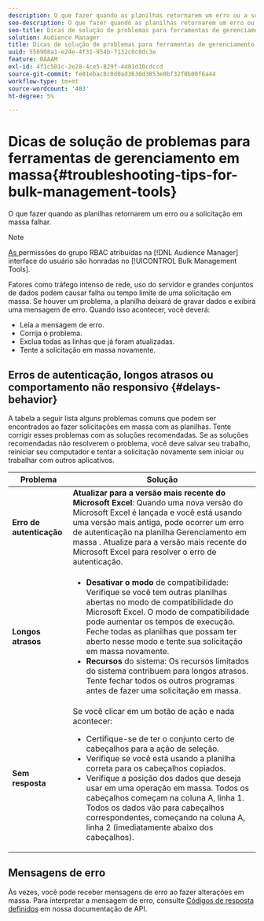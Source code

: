 ```yaml
---
description: O que fazer quando as planilhas retornarem um erro ou a solicitação em massa falhar.
seo-description: O que fazer quando as planilhas retornarem um erro ou a solicitação em massa falhar.
seo-title: Dicas de solução de problemas para ferramentas de gerenciamento em massa
solution: Audience Manager
title: Dicas de solução de problemas para ferramentas de gerenciamento em massa
uuid: 550908a1-e24e-4f31-954b-7132c0c8dc3e
feature: BAAAM
exl-id: 4f1c501c-2e28-4ce5-829f-4d81d10cdccd
source-git-commit: fe01ebac8c0d0ad3630d3853e0bf32f0b00f6a44
workflow-type: tm+mt
source-wordcount: '403'
ht-degree: 5%

---
```


# Dicas de solução de problemas para ferramentas de gerenciamento em massa{#troubleshooting-tips-for-bulk-management-tools}

O que fazer quando as planilhas retornarem um erro ou a solicitação em massa falhar.



<!-- 

<p>r_bulk_troubleshoot.xml </p>

 -->

>[!NOTE]
>
>[As ](../../features/administration/administration-overview.md) permissões do grupo RBAC atribuídas na  [!DNL Audience Manager] interface do usuário são honradas no  [!UICONTROL Bulk Management Tools].

Fatores como tráfego intenso de rede, uso do servidor e grandes conjuntos de dados podem causar falha ou tempo limite de uma solicitação em massa. Se houver um problema, a planilha deixará de gravar dados e exibirá uma mensagem de erro. Quando isso acontecer, você deverá:

* Leia a mensagem de erro.
* Corrija o problema.
* Exclua todas as linhas que já foram atualizadas.
* Tente a solicitação em massa novamente.

## Erros de autenticação, longos atrasos ou comportamento não responsivo {#delays-behavior}

A tabela a seguir lista alguns problemas comuns que podem ser encontrados ao fazer solicitações em massa com as planilhas. Tente corrigir esses problemas com as soluções recomendadas. Se as soluções recomendadas não resolverem o problema, você deve salvar seu trabalho, reiniciar seu computador e tentar a solicitação novamente sem iniciar ou trabalhar com outros aplicativos.

<table id="table_AC6FB99402214A4EAC6E709465BB67AF"> 
 <thead> 
  <tr> 
   <th colname="col1" class="entry"> Problema </th> 
   <th colname="col2" class="entry"> Solução </th> 
  </tr> 
 </thead>
 <tbody> 
  <tr> 
   <td colname="col1"> <b>Erro de autenticação</b> </td> 
   <td colname="col2"> 
    <b>Atualizar para a versão mais recente do Microsoft Excel</b>: Quando uma nova versão do Microsoft Excel é lançada e você está usando uma versão mais antiga, pode ocorrer um erro de autenticação na planilha Gerenciamento em massa . Atualize para a versão mais recente do Microsoft Excel para resolver o erro de autenticação.
</td> 
  </tr> 
  <tr> 
   <td colname="col1"> <b>Longos atrasos</b> </td> 
   <td colname="col2"> 
    <ul id="ul_AA6F414024B2475AB1C0B46DC3FF0B36"> 
     <li id="li_ECC83AC39D7142519AA9A223DB8FCF23"> <b>Desativar o modo</b> de compatibilidade: Verifique se você tem outras planilhas abertas no modo de compatibilidade do Microsoft Excel. O modo de compatibilidade pode aumentar os tempos de execução. Feche todas as planilhas que possam ter aberto nesse modo e tente sua solicitação em massa novamente. </li> 
     <li id="li_234BFCF563234DE198884F33AB75280D"> <b>Recursos</b> do sistema: Os recursos limitados do sistema contribuem para longos atrasos. Tente fechar todos os outros programas antes de fazer uma solicitação em massa. </li> 
    </ul> </td> 
  </tr> 
  <tr> 
   <td colname="col1"> <b>Sem resposta</b> </td> 
   <td colname="col2">Se você clicar em um botão de ação e nada acontecer: 
    <ul id="ul_142E63CDD556414AB639E51734FEDBCF"> 
     <li id="li_DBB6C819603D46B5AECC9C854FDAFDF1">Certifique-se de ter o conjunto certo de cabeçalhos para a ação de seleção. </li> 
     <li id="li_391C9031907A4085BDAD42054960045C">Verifique se você está usando a planilha correta para os cabeçalhos copiados. </li> 
     <li id="li_76A7241989204933858621FAAB5C3408">Verifique a posição dos dados que deseja usar em uma operação em massa. Todos os cabeçalhos começam na coluna A, linha 1. Todos os dados vão para cabeçalhos correspondentes, começando na coluna A, linha 2 (imediatamente abaixo dos cabeçalhos). </li> 
    </ul> </td> 
  </tr> 
 </tbody> 
</table>

## Mensagens de erro

Às vezes, você pode receber mensagens de erro ao fazer alterações em massa. Para interpretar a mensagem de erro, consulte [Códigos de resposta definidos](/help/using/api/rest-api-main/aam-api-getting-started.md) em nossa documentação de API.
